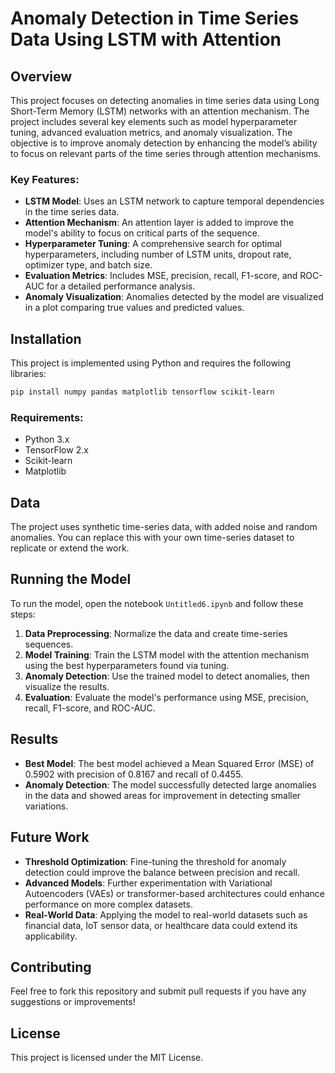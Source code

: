 


# Anomaly Detection in Time Series Data Using LSTM with Attention

## Overview
This project focuses on detecting anomalies in time series data using Long Short-Term Memory (LSTM) networks with an attention mechanism. The project includes several key elements such as model hyperparameter tuning, advanced evaluation metrics, and anomaly visualization. The objective is to improve anomaly detection by enhancing the model’s ability to focus on relevant parts of the time series through attention mechanisms.

### Key Features:
- **LSTM Model**: Uses an LSTM network to capture temporal dependencies in the time series data.
- **Attention Mechanism**: An attention layer is added to improve the model's ability to focus on critical parts of the sequence.
- **Hyperparameter Tuning**: A comprehensive search for optimal hyperparameters, including number of LSTM units, dropout rate, optimizer type, and batch size.
- **Evaluation Metrics**: Includes MSE, precision, recall, F1-score, and ROC-AUC for a detailed performance analysis.
- **Anomaly Visualization**: Anomalies detected by the model are visualized in a plot comparing true values and predicted values.

## Installation
This project is implemented using Python and requires the following libraries:
```bash
pip install numpy pandas matplotlib tensorflow scikit-learn
```

### Requirements:
- Python 3.x
- TensorFlow 2.x
- Scikit-learn
- Matplotlib

## Data
The project uses synthetic time-series data, with added noise and random anomalies. You can replace this with your own time-series dataset to replicate or extend the work.

## Running the Model
To run the model, open the notebook `Untitled6.ipynb` and follow these steps:

1. **Data Preprocessing**: Normalize the data and create time-series sequences.
2. **Model Training**: Train the LSTM model with the attention mechanism using the best hyperparameters found via tuning.
3. **Anomaly Detection**: Use the trained model to detect anomalies, then visualize the results.
4. **Evaluation**: Evaluate the model's performance using MSE, precision, recall, F1-score, and ROC-AUC.

## Results
- **Best Model**: The best model achieved a Mean Squared Error (MSE) of 0.5902 with precision of 0.8167 and recall of 0.4455.
- **Anomaly Detection**: The model successfully detected large anomalies in the data and showed areas for improvement in detecting smaller variations.

## Future Work
- **Threshold Optimization**: Fine-tuning the threshold for anomaly detection could improve the balance between precision and recall.
- **Advanced Models**: Further experimentation with Variational Autoencoders (VAEs) or transformer-based architectures could enhance performance on more complex datasets.
- **Real-World Data**: Applying the model to real-world datasets such as financial data, IoT sensor data, or healthcare data could extend its applicability.

## Contributing
Feel free to fork this repository and submit pull requests if you have any suggestions or improvements!

## License
This project is licensed under the MIT License.

